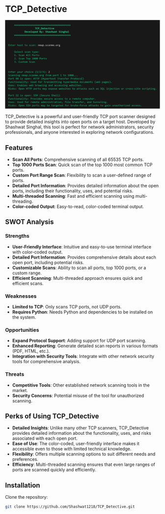 # TCP_Detective

![TCP_Detective Logo](Tool.png)

TCP_Detective is a powerful and user-friendly TCP port scanner designed to provide detailed insights into open ports on a target host. Developed by Shashwat Singhal, this tool is perfect for network administrators, security professionals, and anyone interested in exploring network configurations.

## Features

- **Scan All Ports**: Comprehensive scanning of all 65535 TCP ports.
- **Top 1000 Ports Scan**: Quick scan of the top 1000 most common TCP ports.
- **Custom Port Range Scan**: Flexibility to scan a user-defined range of ports.
- **Detailed Port Information**: Provides detailed information about the open ports, including their functionality, uses, and potential risks.
- **Multi-threaded Scanning**: Fast and efficient scanning using multi-threading.
- **Color-coded Output**: Easy-to-read, color-coded terminal output.

## SWOT Analysis

### Strengths
- **User-Friendly Interface**: Intuitive and easy-to-use terminal interface with color-coded output.
- **Detailed Port Information**: Provides comprehensive details about each open port, including potential risks.
- **Customizable Scans**: Ability to scan all ports, top 1000 ports, or a custom range.
- **Efficient Scanning**: Multi-threaded approach ensures quick and efficient scans.

### Weaknesses
- **Limited to TCP**: Only scans TCP ports, not UDP ports.
- **Requires Python**: Needs Python and dependencies to be installed on the system.

### Opportunities
- **Expand Protocol Support**: Adding support for UDP port scanning.
- **Enhanced Reporting**: Generate detailed scan reports in various formats (PDF, HTML, etc.).
- **Integration with Security Tools**: Integrate with other network security tools for comprehensive analysis.

### Threats
- **Competitive Tools**: Other established network scanning tools in the market.
- **Security Concerns**: Potential misuse of the tool for unauthorized scanning.

## Perks of Using TCP_Detective
- **Detailed Insights**: Unlike many other TCP scanners, TCP_Detective provides detailed information about the functionality, uses, and risks associated with each open port.
- **Ease of Use**: The color-coded, user-friendly interface makes it accessible even to those with limited technical knowledge.
- **Flexibility**: Offers multiple scanning options to suit different needs and preferences.
- **Efficiency**: Multi-threaded scanning ensures that even large ranges of ports are scanned quickly and efficiently.

## Installation

Clone the repository:

```bash
git clone https://github.com/Shashwat1218/TCP_Detective.git
